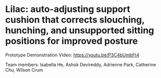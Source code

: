 # Lilac: auto-adjusting support cushion that corrects slouching, hunching, and unsupported sitting positions for improved posture
Prototype Demonstration Video: https://youtu.be/P3C4bUmbFt4

Team members: Isabella He, Ashok Devireddy, Adrienne Park, Catherine Chu, Wilson Crum
